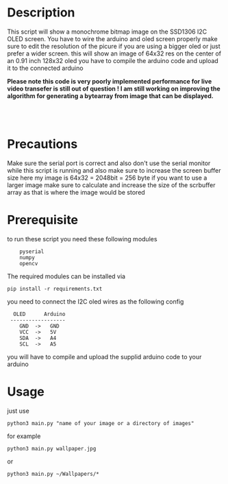 # Description

This script will show a monochrome bitmap image on the SSD1306 I2C OLED screen.
You have to wire the arduino and oled screen properly
make sure to edit the resolution of the picure if you are using
a bigger oled or just prefer a wider screen.
this will show an image of 64x32 res on the center of an 0.91 inch 128x32 oled
you have to compile the arduino code and upload it to the connected arduino 

**Please note this code is very poorly implemented performance for live video transefer is still out of question ! I am still working on improving the algorithm for generating a bytearray from image that can be displayed.**

<br>
<br>

# Precautions
Make sure the serial port is correct and also don't use the serial monitor while
this script is running and also make sure to increase the screen buffer size
here my image is 64x32  = 2048bit = 256 byte
if you want to use a larger image make sure to calculate and increase the size of
the scrbuffer array as that is where the image would be stored


# Prerequisite
to run these script you need these following modules
    
        pyserial
        numpy
        opencv
        

The required modules can be installed via

    pip install -r requirements.txt


you need to connect the I2C oled wires as the following config 

      OLED      Arduino
     ------------------   
        GND  ->   GND
        VCC  ->   5V
        SDA  ->   A4
        SCL  ->   A5

you will have to compile and upload the supplid arduino code to your arduino

# Usage
just use 

    python3 main.py "name of your image or a directory of images"

for example

    python3 main.py wallpaper.jpg
or
    
    python3 main.py ~/Wallpapers/*
